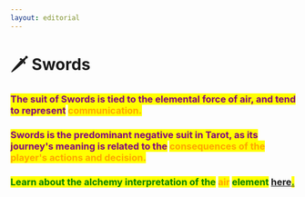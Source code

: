 ```yaml
---
layout: editorial
---
```


# 🗡 Swords



### <mark style="color:purple;"></mark>

### <mark style="color:purple;">The suit of Swords is tied to the elemental force of air, and tend to represent</mark> <mark style="color:orange;">communication.</mark>

### <mark style="color:purple;">Swords is the predominant negative suit in Tarot, as its journey's meaning is related to the</mark> <mark style="color:orange;">consequences of the player's actions and decision.</mark>

### <mark style="color:green;">Learn about the alchemy interpretation of the</mark> <mark style="color:orange;">air</mark> <mark style="color:green;">element</mark> [here<mark style="color:green;">.</mark>](../../../../../alchemy/the-usdchoice-of-alchemy/undefined-4/the-four-elements/aria.md)<mark style="color:green;"></mark>

<mark style="color:green;"></mark>

<mark style="color:green;"></mark>


